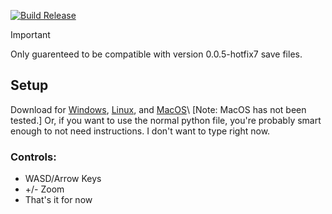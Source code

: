 [![Build Release](https://github.com/qtqgyt/sandustrysavevisualizer/actions/workflows/releases.yml/badge.svg)](https://github.com/qtqgyt/sandustrysavevisualizer/actions/workflows/releases.yml)
> [!IMPORTANT]
> Only guarenteed to be compatible with version 0.0.5-hotfix7 save files.
## Setup
Download for [Windows](https://github.com/qtqgyt/sandustrysavevisualizer/releases/latest/download/main-windows.exe), [Linux](https://github.com/qtqgyt/sandustrysavevisualizer/releases/latest/download/main-linux), and [MacOS](https://github.com/qtqgyt/sandustrysavevisualizer/releases/latest/download/main-macos)\ [Note: MacOS has not been tested.]
Or, if you want to use the normal python file, you're probably smart enough to not need instructions. I don't want to type right now.

### Controls:
- WASD/Arrow Keys
- +/- Zoom
- That's it for now

